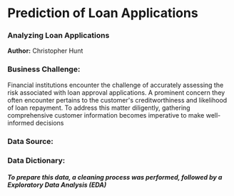 # Prediction of Loan Applications

### Analyzing Loan Applications

**Author:** Christopher Hunt

### Business Challenge:

Financial institutions encounter the challenge of accurately assessing the risk associated with loan approval applications. A prominent concern they often encounter pertains to the customer's creditworthiness and likelihood of loan repayment. To address this matter diligently, gathering comprehensive customer information becomes imperative to make well-informed decisions

### Data Source:



### Data Dictionary:




##### To prepare this data, a cleaning process was performed, followed by a Exploratory Data Analysis (EDA)